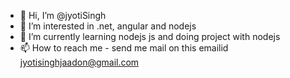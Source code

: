 - 👋 Hi, I’m @jyotiSingh
- 👀 I’m interested in .net, angular and nodejs
- 🌱 I’m currently learning nodejs js and doing project with nodejs
- 📫 How to reach me - send me mail on this emailid jyotisinghjaadon@gmail.com

<!---
jyotijaadon/jyotijaadon is a ✨ special ✨ repository because its `README.md` (this file) appears on your GitHub profile.
You can click the Preview link to take a look at your changes.
--->
